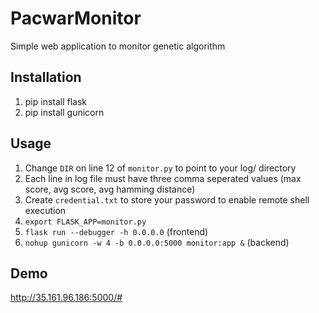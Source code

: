
# PacwarMonitor
Simple web application to monitor genetic algorithm

## Installation
1. pip install flask
2. pip install gunicorn

## Usage
1. Change `DIR` on line 12 of `monitor.py` to point to your log/ directory
2. Each line in log file must have three comma seperated values (max score, avg score, avg hamming distance)
3. Create `credential.txt` to store your password to enable remote shell execution
3. `export FLASK_APP=monitor.py`
4. `flask run --debugger -h 0.0.0.0` (frontend)
5. `nohup gunicorn -w 4 -b 0.0.0.0:5000 monitor:app &` (backend)

## Demo
http://35.161.96.186:5000/#



